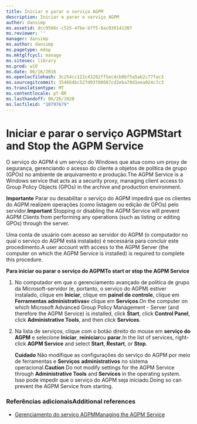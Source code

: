 ```yaml
---
title: Iniciar e parar o serviço AGPM
description: Iniciar e parar o serviço AGPM
author: dansimp
ms.assetid: dcc9566c-c515-4fbe-b7f5-8ac030141307
ms.reviewer: ''
manager: dansimp
ms.author: dansimp
ms.pagetype: mdop
ms.mktglfcycl: manage
ms.sitesec: library
ms.prod: w10
ms.date: 06/16/2016
ms.openlocfilehash: 3c254cc122c43262ff5ec4cb0bf5a5ab2c77fac3
ms.sourcegitcommit: 354664bc527d93f80687cd2eba70d1eea024c7c3
ms.translationtype: MT
ms.contentlocale: pt-BR
ms.lasthandoff: 06/26/2020
ms.locfileid: "10797679"
---
```

# <span data-ttu-id="43343-103">Iniciar e parar o serviço AGPM</span><span class="sxs-lookup"><span data-stu-id="43343-103">Start and Stop the AGPM Service</span></span>


<span data-ttu-id="43343-104">O serviço do AGPM é um serviço do Windows que atua como um proxy de segurança, gerenciando o acesso do cliente a objetos de política de grupo (GPOs) no ambiente de arquivamento e produção.</span><span class="sxs-lookup"><span data-stu-id="43343-104">The AGPM Service is a Windows service that acts as a security proxy, managing client access to Group Policy Objects (GPOs) in the archive and production environment.</span></span>

<span data-ttu-id="43343-105">**Importante**  Parar ou desabilitar o serviço do AGPM impedirá que os clientes do AGPM realizem operações (como listagem ou edição de GPOs) pelo servidor.</span><span class="sxs-lookup"><span data-stu-id="43343-105">**Important** Stopping or disabling the AGPM Service will prevent AGPM Clients from performing any operations (such as listing or editing GPOs) through the server.</span></span>

 

<span data-ttu-id="43343-106">Uma conta de usuário com acesso ao servidor do AGPM (o computador no qual o serviço do AGPM está instalado) é necessária para concluir este procedimento.</span><span class="sxs-lookup"><span data-stu-id="43343-106">A user account with access to the AGPM Server (the computer on which the AGPM Service is installed) is required to complete this procedure.</span></span>

**<span data-ttu-id="43343-107">Para iniciar ou parar o serviço do AGPM</span><span class="sxs-lookup"><span data-stu-id="43343-107">To start or stop the AGPM Service</span></span>**

1.  <span data-ttu-id="43343-108">No computador em que o gerenciamento avançado de política de grupo da Microsoft-servidor (e, portanto, o serviço do AGPM) estiver instalado, clique em **Iniciar**, clique em **painel de controle**, clique em **Ferramentas administrativas**e clique em **Serviços**.</span><span class="sxs-lookup"><span data-stu-id="43343-108">On the computer on which Microsoft Advanced Group Policy Management - Server (and therefore the AGPM Service) is installed, click **Start**, click **Control Panel**, click **Administrative Tools**, and then click **Services**.</span></span>

2.  <span data-ttu-id="43343-109">Na lista de serviços, clique com o botão direito do mouse em **serviço do AGPM** e selecione **Iniciar**, **reiniciar**ou **parar**.</span><span class="sxs-lookup"><span data-stu-id="43343-109">In the list of services, right-click **AGPM Service** and select **Start**, **Restart**, or **Stop**.</span></span>

    <span data-ttu-id="43343-110">**Cuidado**  Não modifique as configurações do serviço do AGPM por meio de ferramentas e **Serviços** **administrativos** no sistema operacional.</span><span class="sxs-lookup"><span data-stu-id="43343-110">**Caution** Do not modify settings for the AGPM Service through **Administrative Tools** and **Services** in the operating system.</span></span> <span data-ttu-id="43343-111">Isso pode impedir que o serviço do AGPM seja iniciado.</span><span class="sxs-lookup"><span data-stu-id="43343-111">Doing so can prevent the AGPM Service from starting.</span></span>

     

### <span data-ttu-id="43343-112">Referências adicionais</span><span class="sxs-lookup"><span data-stu-id="43343-112">Additional references</span></span>

-   [<span data-ttu-id="43343-113">Gerenciamento do serviço AGPM</span><span class="sxs-lookup"><span data-stu-id="43343-113">Managing the AGPM Service</span></span>](managing-the-agpm-service-agpm40.md)

 

 





